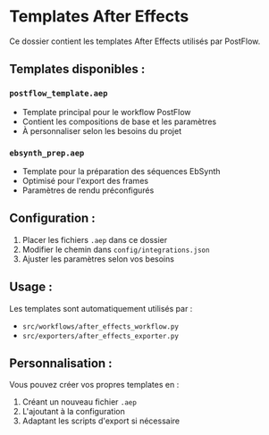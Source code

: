 # Templates After Effects

Ce dossier contient les templates After Effects utilisés par PostFlow.

## Templates disponibles :

### `postflow_template.aep`
- Template principal pour le workflow PostFlow
- Contient les compositions de base et les paramètres
- À personnaliser selon les besoins du projet

### `ebsynth_prep.aep`
- Template pour la préparation des séquences EbSynth
- Optimisé pour l'export des frames
- Paramètres de rendu préconfigurés

## Configuration :

1. Placer les fichiers `.aep` dans ce dossier
2. Modifier le chemin dans `config/integrations.json`
3. Ajuster les paramètres selon vos besoins

## Usage :

Les templates sont automatiquement utilisés par :
- `src/workflows/after_effects_workflow.py`
- `src/exporters/after_effects_exporter.py`

## Personnalisation :

Vous pouvez créer vos propres templates en :
1. Créant un nouveau fichier `.aep` 
2. L'ajoutant à la configuration
3. Adaptant les scripts d'export si nécessaire
